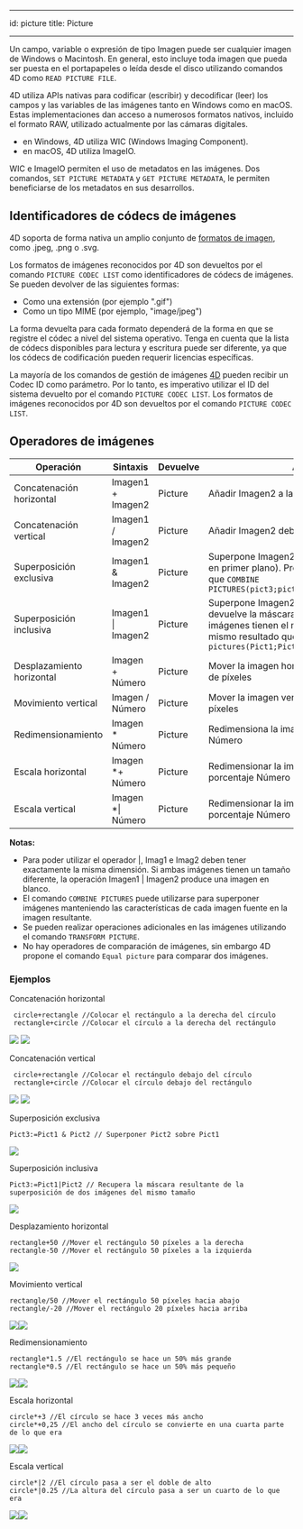 - - -
id: picture title: Picture
- - -

Un campo, variable o expresión de tipo Imagen puede ser cualquier imagen de Windows o Macintosh. En general, esto incluye toda imagen que pueda ser puesta en el portapapeles o leída desde el disco utilizando comandos 4D como `READ PICTURE FILE`.

4D utiliza APIs nativas para codificar (escribir) y decodificar (leer) los campos y las variables de las imágenes tanto en Windows como en macOS. Estas implementaciones dan acceso a numerosos formatos nativos, incluido el formato RAW, utilizado actualmente por las cámaras digitales.

*   en Windows, 4D utiliza WIC (Windows Imaging Component).
*   en macOS, 4D utiliza ImageIO.

WIC e ImageIO permiten el uso de metadatos en las imágenes. Dos comandos, `SET PICTURE METADATA` y `GET PICTURE METADATA`, le permiten beneficiarse de los metadatos en sus desarrollos.

## Identificadores de códecs de imágenes

4D soporta de forma nativa un amplio conjunto de [formatos de imagen](FormEditor/pictures.md#native-formats-supported), como .jpeg, .png o .svg.

Los formatos de imágenes reconocidos por 4D son devueltos por el comando `PICTURE CODEC LIST` como identificadores de códecs de imágenes.  Se pueden devolver de las siguientes formas:

*   Como una extensión (por ejemplo ".gif")
*   Como un tipo MIME (por ejemplo, "image/jpeg")

La forma devuelta para cada formato dependerá de la forma en que se registre el códec a nivel del sistema operativo. Tenga en cuenta que la lista de códecs disponibles para lectura y escritura puede ser diferente, ya que los códecs de codificación pueden requerir licencias específicas.

La mayoría de los comandos de gestión de imágenes [4D](https://doc.4d.com/4Dv18/4D/18/Pictures.201-4504337.en.html) pueden recibir un Codec ID como parámetro. Por lo tanto, es imperativo utilizar el ID del sistema devuelto por el comando `PICTURE CODEC LIST`. Los formatos de imágenes reconocidos por 4D son devueltos por el comando `PICTURE CODEC LIST`.



## Operadores de imágenes

| Operación                 | Sintaxis               | Devuelve | Acción                                                                                                                                                                                |
| ------------------------- | ---------------------- | -------- | ------------------------------------------------------------------------------------------------------------------------------------------------------------------------------------- |
| Concatenación horizontal  | Imagen1 + Imagen2      | Picture  | Añadir Imagen2 a la derecha de Imagen1                                                                                                                                                |
| Concatenación vertical    | Imagen1 / Imagen2      | Picture  | Añadir Imagen2 debajo de Imagen1                                                                                                                                                      |
| Superposición exclusiva   | Imagen1 & Imagen2      | Picture  | Superpone Imagen2 sobre Imagen1 (Imagen2 en primer plano). Produce el mismo resultado que `COMBINE PICTURES(pict3;pict1;Superimposition;pict2)`                                       |
| Superposición inclusiva   | Imagen1 &#124; Imagen2 | Picture  | Superpone Imagen2 sobre Imagen1 y devuelve la máscara resultante si ambas imágenes tienen el mismo tamaño. Produce el mismo resultado que `$equal:=Equal pictures(Pict1;Pict2;Pict3)` |
| Desplazamiento horizontal | Imagen + Número        | Picture  | Mover la imagen horizontalmente un Número de píxeles                                                                                                                                  |
| Movimiento vertical       | Imagen / Número        | Picture  | Mover la imagen verticalmente un Número de píxeles                                                                                                                                    |
| Redimensionamiento        | Imagen * Número        | Picture  | Redimensiona la imagen según el porcentaje Número                                                                                                                                     |
| Escala horizontal         | Imagen *+ Número       | Picture  | Redimensionar la imagen horizontalmente al porcentaje Número                                                                                                                          |
| Escala vertical           | Imagen *&#124; Número  | Picture  | Redimensionar la imagen verticalmente al porcentaje Número                                                                                                                            |

**Notas:**

- Para poder utilizar el operador |, Imag1 e Imag2 deben tener exactamente la misma dimensión. Si ambas imágenes tienen un tamaño diferente, la operación Imagen1 | Imagen2 produce una imagen en blanco.
- El comando `COMBINE PICTURES` puede utilizarse para superponer imágenes manteniendo las características de cada imagen fuente en la imagen resultante.
- Se pueden realizar operaciones adicionales en las imágenes utilizando el comando `TRANSFORM PICTURE`.
- No hay operadores de comparación de imágenes, sin embargo 4D propone el comando `Equal picture` para comparar dos imágenes.


### Ejemplos

Concatenación horizontal
```4d
 circle+rectangle //Colocar el rectángulo a la derecha del círculo
 rectangle+circle //Colocar el círculo a la derecha del rectángulo
```
![](../assets/en/Concepts/concatHor.en.png) ![](../assets/en/Concepts/concatHor2.en.png)

Concatenación vertical
```4d
 circle+rectangle //Colocar el rectángulo debajo del círculo
 rectangle+circle //Colocar el círculo debajo del rectángulo
```
![](../assets/en/Concepts/concatVer.en.png) ![](../assets/en/Concepts/concatVer2.en.png)

Superposición exclusiva
```4d
Pict3:=Pict1 & Pict2 // Superponer Pict2 sobre Pict1
```
![](../assets/en/Concepts/superimpoExc.fr.png)

Superposición inclusiva
```4d
Pict3:=Pict1|Pict2 // Recupera la máscara resultante de la superposición de dos imágenes del mismo tamaño
```
![](../assets/en/Concepts/superimpoInc.fr.png)

Desplazamiento horizontal
```4d
rectangle+50 //Mover el rectángulo 50 píxeles a la derecha
rectangle-50 //Mover el rectángulo 50 píxeles a la izquierda
```
![](../assets/en/Concepts/hormove.en.png)

Movimiento vertical

```4d
rectangle/50 //Mover el rectángulo 50 píxeles hacia abajo
rectangle/-20 //Mover el rectángulo 20 píxeles hacia arriba
```
![](../assets/en/Concepts/vertmove.en.png)![](../assets/en/Concepts/vertmove2.en.png)

Redimensionamiento

```4d
rectangle*1.5 //El rectángulo se hace un 50% más grande
rectangle*0.5 //El rectángulo se hace un 50% más pequeño
```
![](../assets/en/Concepts/resize.en.png)![](../assets/en/Concepts/resisze2.en.png)

Escala horizontal

```4d
circle*+3 //El círculo se hace 3 veces más ancho
circle*+0,25 //El ancho del círculo se convierte en una cuarta parte de lo que era
```

![](../assets/en/Concepts/Horscaling.en.png)![](../assets/en/Concepts/Horscaling2.en.png)

Escala vertical

```4d
circle*|2 //El círculo pasa a ser el doble de alto
circle*|0.25 //La altura del círculo pasa a ser un cuarto de lo que era
```

![](../assets/en/Concepts/vertscaling.en.png)![](../assets/en/Concepts/veticalscaling2.en.png)
